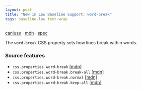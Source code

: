 ```yaml
---
layout: post
title: "New in Low Baseline Support: word-break"
tags: baseline-low text-wrap
---
```


[caniuse](https://caniuse.com/?search=word-break) · [mdn](https://developer.mozilla.org/en-US/search?q=word-break) · [spec](https://drafts.csswg.org/css-text-4/#word-break-property)

The `word-break` CSS property sets how lines break within words.

### Source features

- ``css.properties.word-break`` [[mdn]](https://developer.mozilla.org/en-US/search?q=css.properties.word-break)
- ``css.properties.word-break.break-all`` [[mdn]](https://developer.mozilla.org/en-US/search?q=css.properties.word-break.break-all)
- ``css.properties.word-break.normal`` [[mdn]](https://developer.mozilla.org/en-US/search?q=css.properties.word-break.normal)
- ``css.properties.word-break.keep-all`` [[mdn]](https://developer.mozilla.org/en-US/search?q=css.properties.word-break.keep-all)
